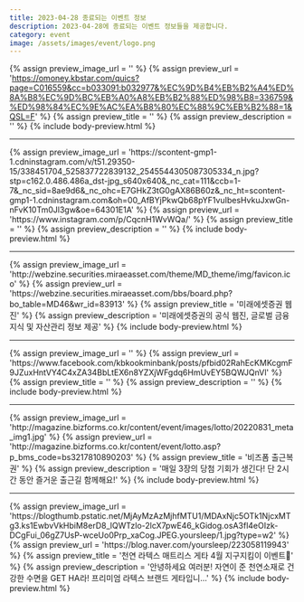 ```yaml
---
title: 2023-04-28 종료되는 이벤트 정보
description: 2023-04-28에 종료되는 이벤트 정보들을 제공합니다.
category: event
image: /assets/images/event/logo.png
---
```

{% assign preview_image_url = '' %}
{% assign preview_url = 'https://omoney.kbstar.com/quics?page=C016559&cc=b033091:b032977&%EC%9D%B4%EB%B2%A4%ED%8A%B8%EC%9D%BC%EB%A0%A8%EB%B2%88%ED%98%B8=336759&%ED%98%84%EC%9E%AC%EA%B8%80%EC%88%9C%EB%B2%88=1&QSL=F' %}
{% assign preview_title = '' %}
{% assign preview_description = '' %}
{% include body-preview.html %}
<hr>{% assign preview_image_url = 'https://scontent-gmp1-1.cdninstagram.com/v/t51.29350-15/338451704_525837722839132_2545544305087305334_n.jpg?stp=c162.0.486.486a_dst-jpg_s640x640&amp;_nc_cat=111&amp;ccb=1-7&amp;_nc_sid=8ae9d6&amp;_nc_ohc=E7GHkZ3tG0gAX86B60z&amp;_nc_ht=scontent-gmp1-1.cdninstagram.com&amp;oh=00_AfBYjPkwQb68pYF1vuIbesHvkuJxwGn-nFvK10Tm0Jl3gw&amp;oe=64301E1A' %}
{% assign preview_url = 'https://www.instagram.com/p/CqcnH1WvWQa/' %}
{% assign preview_title = '' %}
{% assign preview_description = '' %}
{% include body-preview.html %}
<hr>{% assign preview_image_url = 'http://webzine.securities.miraeasset.com/theme/MD_theme/img/favicon.ico' %}
{% assign preview_url = 'https://webzine.securities.miraeasset.com/bbs/board.php?bo_table=MD46&wr_id=83913' %}
{% assign preview_title = '미래에셋증권 웹진' %}
{% assign preview_description = '미래에셋증권의 공식 웹진, 글로벌 금융 지식 및 자산관리 정보 제공' %}
{% include body-preview.html %}
<hr>{% assign preview_image_url = '' %}
{% assign preview_url = 'https://www.facebook.com/kbkookminbank/posts/pfbid02RahEcKMKcgmF9JZuxHntVY4C4xZA34BbLtEX6n8YZXjWFgdq6HmUvEY5BQWJQnVl' %}
{% assign preview_title = '' %}
{% assign preview_description = '' %}
{% include body-preview.html %}
<hr>{% assign preview_image_url = 'http://magazine.bizforms.co.kr/content/event/images/lotto/20220831_meta_img1.jpg' %}
{% assign preview_url = 'http://magazine.bizforms.co.kr/content/event/lotto.asp?p_bms_code=bs3217810890203' %}
{% assign preview_title = '비즈폼 출근복권' %}
{% assign preview_description = '매일 3장의 당첨 기회가 생긴다! 단 2시간 동안 즐거운 출근길 함께해요!' %}
{% include body-preview.html %}
<hr>{% assign preview_image_url = 'https://blogthumb.pstatic.net/MjAyMzAzMjhfMTU1/MDAxNjc5OTk1NjcxMTg3.ks1EwbvVkHbiM8erD8_lQWTzlo-2lcX7pwE46_kGidog.osA3fl4eOIzk-DCgFui_06gZ7UsP-wceUo0Prp_xaCog.JPEG.yoursleep/1.jpg?type=w2' %}
{% assign preview_url = 'https://blog.naver.com/yoursleep/223058119943' %}
{% assign preview_title = '천연 라텍스 매트리스 게타 4월 지구지킴이 이벤트🎁' %}
{% assign preview_description = '안녕하세요 여러분! 자연이 준 천연소재로 건강한 수면을 GET HA라! 프리미엄 라텍스 브랜드 게타입니...' %}
{% include body-preview.html %}